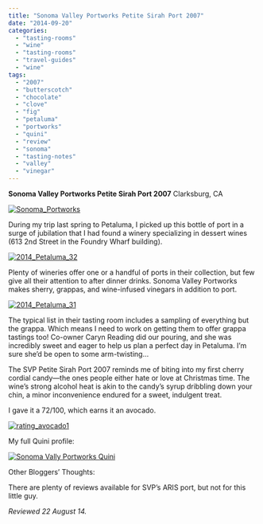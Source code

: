 ```yaml
---
title: "Sonoma Valley Portworks Petite Sirah Port 2007"
date: "2014-09-20"
categories:
  - "tasting-rooms"
  - "wine"
  - "tasting-rooms"
  - "travel-guides"
  - "wine"
tags:
  - "2007"
  - "butterscotch"
  - "chocolate"
  - "clove"
  - "fig"
  - "petaluma"
  - "portworks"
  - "quini"
  - "review"
  - "sonoma"
  - "tasting-notes"
  - "valley"
  - "vinegar"
---
```


**Sonoma Valley Portworks Petite Sirah Port 2007** Clarksburg, CA

[![Sonoma_Portworks](http://www.rebeccagomezfarrell.com/wp-content/uploads/2014/09/Sonoma_Portworks-332x500.jpg)](http://www.rebeccagomezfarrell.com/2014/09/sonoma-valley-portworks-petite-sirah-port-2007/sonoma_portworks/)

During my trip last spring to Petaluma, I picked up this bottle of port in a surge of jubilation that I had found a winery specializing in dessert wines (613 2nd Street in the Foundry Wharf building).

[![2014_Petaluma_32](http://www.rebeccagomezfarrell.com/wp-content/uploads/2014/09/2014_Petaluma_32-332x500.jpg)](http://www.rebeccagomezfarrell.com/2014/09/sonoma-valley-portworks-petite-sirah-port-2007/2014_petaluma_32/)

Plenty of wineries offer one or a handful of ports in their collection, but few give all their attention to after dinner drinks. Sonoma Valley Portworks makes sherry, grappas, and wine-infused vinegars in addition to port.

[![2014_Petaluma_31](http://www.rebeccagomezfarrell.com/wp-content/uploads/2014/09/2014_Petaluma_31-500x332.jpg)](http://www.rebeccagomezfarrell.com/2014/09/sonoma-valley-portworks-petite-sirah-port-2007/2014_petaluma_31/)

The typical list in their tasting room includes a sampling of everything but the grappa. Which means I need to work on getting them to offer grappa tastings too! Co-owner Caryn Reading did our pouring, and she was incredibly sweet and eager to help us plan a perfect day in Petaluma. I’m sure she’d be open to some arm-twisting…

The SVP Petite Sirah Port 2007 reminds me of biting into my first cherry cordial candy—the ones people either hate or love at Christmas time. The wine’s strong alcohol heat is akin to the candy’s syrup dribbling down your chin, a minor inconvenience endured for a sweet, indulgent treat.

I gave it a 72/100, which earns it an avocado.

[![rating_avocado1](http://www.rebeccagomezfarrell.com/wp-content/uploads/2009/02/rating_avocado1.gif)](http://www.rebeccagomezfarrell.com/2009/02/restaurant-review-nanas-durham/rating_avocado1/)

My full Quini profile:

[![Sonoma Vally Portworks Quini](http://www.rebeccagomezfarrell.com/wp-content/uploads/2014/09/Sonoma-Vally-Portworks-Quini-895x1024.jpg)](http://www.rebeccagomezfarrell.com/2014/09/sonoma-valley-portworks-petite-sirah-port-2007/sonoma-vally-portworks-quini/)

Other Bloggers’ Thoughts:

There are plenty of reviews available for SVP’s ARIS port, but not for this little guy.

_Reviewed 22 August 14._
